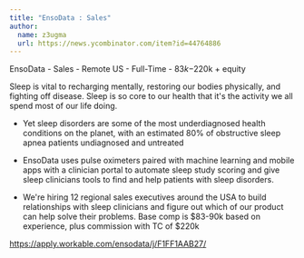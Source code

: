 ```yaml
---
title: "EnsoData : Sales"
author:
  name: z3ugma
  url: https://news.ycombinator.com/item?id=44764886
---
```

EnsoData - Sales - Remote US - Full-Time - $83k-$220k + equity

Sleep is vital to recharging mentally, restoring our bodies physically, and fighting off disease. Sleep is so core to our health that it&#x27;s the activity we all spend most of our life doing.

* Yet sleep disorders are some of the most underdiagnosed health conditions on the planet, with an estimated 80% of obstructive sleep apnea patients undiagnosed and untreated

* EnsoData uses pulse oximeters paired with machine learning and mobile apps with a clinician portal to automate sleep study scoring and give sleep clinicians tools to find and help patients with sleep disorders.

* We&#x27;re hiring 12 regional sales executives around the USA to build relationships with sleep clinicians and figure out which of our product can help solve their problems. Base comp is $83-90k based on experience, plus commission with TC of $220k

<a href="https:&#x2F;&#x2F;apply.workable.com&#x2F;ensodata&#x2F;j&#x2F;F1FF1AAB27&#x2F;" rel="nofollow">https:&#x2F;&#x2F;apply.workable.com&#x2F;ensodata&#x2F;j&#x2F;F1FF1AAB27&#x2F;</a>
<JobApplication />

